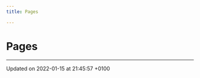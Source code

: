 ```yaml
---
title: Pages

---
```


# Pages







-------------------------------

Updated on 2022-01-15 at 21:45:57 +0100
